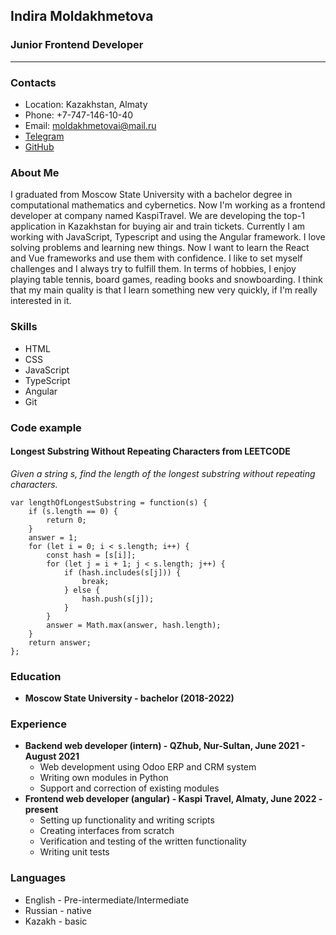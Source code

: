 ## Indira Moldakhmetova
### Junior Frontend Developer
******

### Contacts
* Location: Kazakhstan, Almaty
* Phone: +7-747-146-10-40
* Email: moldakhmetovai@mail.ru
* [Telegram](https://t.me/heyitsindira)
* [GitHub](https://github.com/i-n-d-i)

### About Me
I graduated from Moscow State University with a bachelor degree in computational mathematics and cybernetics. Now I'm working as a frontend developer at company named KaspiTravel. We are developing the top-1 application in Kazakhstan for buying air and train tickets. Currently I am working with JavaScript, Typescript and using the Angular framework. I love solving problems and learning new things. Now I want to learn the React and Vue frameworks and use them with confidence. I like to set myself challenges and I always try to fulfill them.
In terms of hobbies, I enjoy playing table tennis, board games, reading books and snowboarding.
I think that my main quality is that I learn something new very quickly, if I'm really interested in it.

### Skills
* HTML
* CSS
* JavaScript
* TypeScript
* Angular
* Git

### Code example
#### Longest Substring Without Repeating Characters from LEETCODE
*Given a string s, find the length of the longest substring without repeating characters.*
```
var lengthOfLongestSubstring = function(s) {
    if (s.length == 0) {
        return 0;
    }
    answer = 1;
    for (let i = 0; i < s.length; i++) {
        const hash = [s[i]];
        for (let j = i + 1; j < s.length; j++) {
            if (hash.includes(s[j])) {
                break;
            } else {
                hash.push(s[j]);
            }
        }
        answer = Math.max(answer, hash.length);
    }
    return answer;
};
```

### Education
* **Moscow State University - bachelor (2018-2022)**

### Experience
* **Backend web developer (intern) - QZhub, Nur-Sultan, June 2021 - August 2021**
  + Web development using Odoo ERP and CRM system
  + Writing own modules in Python
  + Support and correction of existing modules
* **Frontend web developer (angular) - Kaspi Travel, Almaty, June 2022 - present**
  + Setting up functionality and writing scripts
  + Creating interfaces from scratch
  + Verification and testing of the written functionality
  + Writing unit tests
 
### Languages
* English - Pre-intermediate/Intermediate
* Russian - native
* Kazakh - basic
